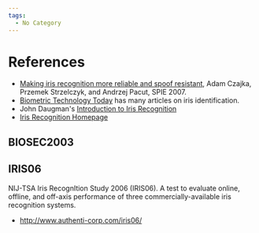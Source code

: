 ```yaml
---
tags:
  - No Category
---
```

# References

- [Making iris recognition more reliable and spoof
  resistant](http://spie.org/x14548.xml), Adam Czajka, Przemek
  Strzelczyk, and Andrzej Pacut, SPIE 2007.
- [Biometric Technology
  Today](http://www.sciencedirect.com/science/journal/09694765) has many
  articles on iris identification.
- John Daugman's [Introduction to Iris
  Recognition](http://www.cl.cam.ac.uk/~jgd1000/iris_recognition.html)
- [Iris Recognition Homepage](http://www.iris-recognition.org/)

## BIOSEC2003

## IRIS06

NIJ-TSA Iris RecognItion Study 2006 (IRIS06). A test to evaluate online,
offline, and off-axis performance of three commercially-available iris
recognition systems.

- <http://www.authenti-corp.com/iris06/>